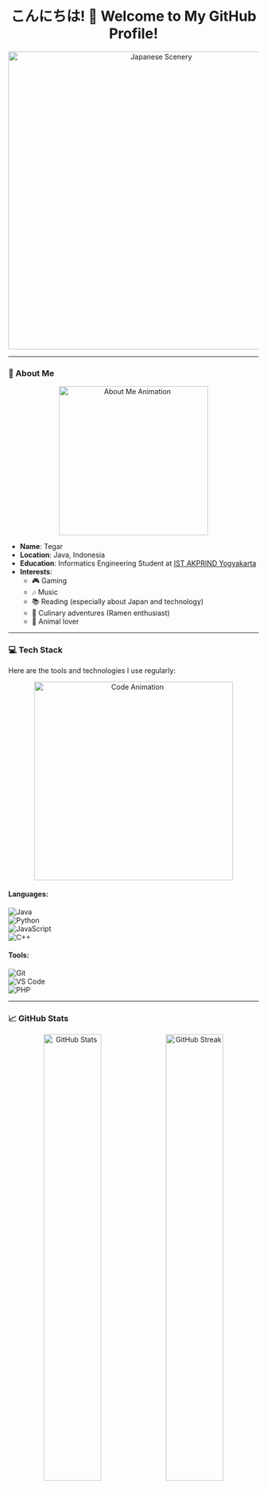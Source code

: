 <h1 align="center">こんにちは! 👋 Welcome to My GitHub Profile!</h1>

<div align="center">
  <img src="https://media.giphy.com/media/2ari0EZ9Z6xRe/giphy.gif" alt="Japanese Scenery" width="600"/>
</div>

---

### 🌸 About Me  
<div align="center">
  <img src="https://media.giphy.com/media/xUPGcgtKxm4PADy3C4/giphy.gif" alt="About Me Animation" width="300"/>
</div>

- **Name**: Tegar  
- **Location**: Java, Indonesia  
- **Education**: Informatics Engineering Student at [IST AKPRIND Yogyakarta](https://www.akprind.ac.id/)  
- **Interests**:  
  - 🎮 Gaming  
  - 🎶 Music  
  - 📚 Reading (especially about Japan and technology)  
  - 🍜 Culinary adventures (Ramen enthusiast)  
  - 🐾 Animal lover  

---

### 💻 Tech Stack  
Here are the tools and technologies I use regularly:  

<div align="center">
  <img src="https://media.giphy.com/media/XAxylRMCdpbEWUAvr8/giphy.gif" alt="Code Animation" width="400"/>
</div>

#### Languages:  
![Java](https://img.shields.io/badge/Java-%23ED8B00.svg?style=for-the-badge&logo=java&logoColor=white)  
![Python](https://img.shields.io/badge/Python-%2314354C.svg?style=for-the-badge&logo=python&logoColor=white)  
![JavaScript](https://img.shields.io/badge/JavaScript-%23323330.svg?style=for-the-badge&logo=javascript&logoColor=%23F7DF1E)  
![C++](https://img.shields.io/badge/C++-%2300599C.svg?style=for-the-badge&logo=c%2B%2B&logoColor=white)  

#### Tools:  
![Git](https://img.shields.io/badge/Git-%23F05033.svg?style=for-the-badge&logo=git&logoColor=white)  
![VS Code](https://img.shields.io/badge/VS_Code-%23007ACC.svg?style=for-the-badge&logo=visual-studio-code&logoColor=white)  
![PHP](https://img.shields.io/badge/PHP-%23777BB4.svg?style=for-the-badge&logo=php&logoColor=white)  

---

### 📈 GitHub Stats  

<div align="center">
  <img src="https://github-readme-stats.vercel.app/api?username=TegarSa&show_icons=true&theme=tokyonight" alt="GitHub Stats" width="48%"/>
  <img src="https://github-readme-streak-stats.herokuapp.com/?user=TegarSa&theme=tokyonight" alt="GitHub Streak" width="48%"/>
</div>

---

### 🌟 Fun Facts  
<div align="center">
  <img src="https://media.giphy.com/media/l0MYEqEzwMWFCg8rm/giphy.gif" alt="Fun Facts Animation" width="300"/>
</div>

- I’m currently exploring **Japanese language and culture**.  
- My favorite anime: Attack on Titan (進撃の巨人).  
- I'm passionate about combining **technology** with **artistic creativity**.  

---

### 🤝 Connect with Me  

<div align="center">
  <a href="https://www.linkedin.com/in/your-linkedin/" target="_blank">
    <img src="https://img.shields.io/badge/LinkedIn-%230077B5.svg?style=for-the-badge&logo=linkedin&logoColor=white" alt="LinkedIn Profile"/>
  </a>
  <a href="mailto:your-email@example.com" target="_blank">
    <img src="https://img.shields.io/badge/Email-D14836?style=for-the-badge&logo=gmail&logoColor=white" alt="Email"/>
  </a>
</div>

---

### 🌐 Motto  

<div align="center">
  <img src="https://media.giphy.com/media/TILZ4Z1bIoR6k/giphy.gif" alt="Motto Animation" width="400"/>
</div>

*"The journey of a thousand miles begins with a single step."*  
— Lao Tzu  

---
